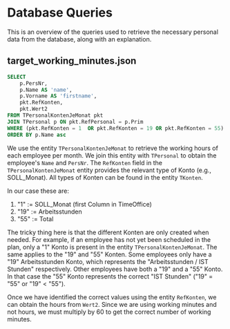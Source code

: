 # Database Queries
This is an overview of the queries used to retrieve the necessary personal data from the database, along with an explanation.

## target_working_minutes.json

```sql
SELECT
	p.PersNr,
	p.Name AS 'name',
	p.Vorname AS 'firstname',
	pkt.RefKonten,
	pkt.Wert2
FROM TPersonalKontenJeMonat pkt
JOIN TPersonal p ON pkt.RefPersonal = p.Prim
WHERE (pkt.RefKonten = 1  OR pkt.RefKonten = 19 OR pkt.RefKonten = 55) AND pkt.Monat = '202411'
ORDER BY p.Name asc
```

We use the entity `TPersonalKontenJeMonat` to retrieve the working hours of each employee per month.
We join this entity with `TPersonal` to obtain the employee's `Name` and `PersNr`.
The `RefKonten` field in the `TPersonalKontenJeMonat` entity provides the relevant type of Konto (e.g., SOLL_Monat). All types of Konten can be found in the entity `TKonten`.

In our case these are:
1. "1" := SOLL_Monat (first Column in TimeOffice)
2. "19" := Arbeitsstunden
3. "55" := Total

The tricky thing here is that the different Konten are only created when needed.
For example, if an employee has not yet been scheduled in the plan, only a "1" Konto is present in the entity `TPersonalKontenJeMonat`.
The same applies to the "19" and "55" Konten.
Some employees only have a "19" Arbeitsstunden Konto, which represents the "Arbeitsstunden / IST Stunden" respectively.
Other employees have both a "19" and a "55" Konto.
In that case the "55" Konto represents the correct "IST Stunden" ("19" = "55" or "19" < "55").

Once we have identified the correct values using the entity `RefKonten`, we can obtain the hours from `Wert2`.
Since we are using working minutes and not hours, we must multiply by 60 to get the correct number of working minutes.
